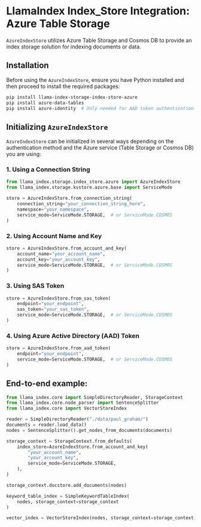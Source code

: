 # LlamaIndex Index_Store Integration: Azure Table Storage

`AzureIndexStore` utilizes Azure Table Storage and Cosmos DB to provide an index storage solution for indexing documents or data.

## Installation

Before using the `AzureIndexStore`, ensure you have Python installed and then proceed to install the required packages:

```bash
pip install llama-index-storage-index-store-azure
pip install azure-data-tables
pip install azure-identity  # Only needed for AAD token authentication
```

## Initializing `AzureIndexStore`

`AzureIndexStore` can be initialized in several ways depending on the authentication method and the Azure service (Table Storage or Cosmos DB) you are using:

### 1. Using a Connection String

```py
from llama_index.storage.index_store.azure import AzureIndexStore
from llama_index.storage.kvstore.azure.base import ServiceMode

store = AzureIndexStore.from_connection_string(
    connection_string="your_connection_string_here",
    namespace="your_namespace",
    service_mode=ServiceMode.STORAGE,  # or ServiceMode.COSMOS
)
```

### 2. Using Account Name and Key

```py
store = AzureIndexStore.from_account_and_key(
    account_name="your_account_name",
    account_key="your_account_key",
    service_mode=ServiceMode.STORAGE,  # or ServiceMode.COSMOS
)
```

### 3. Using SAS Token

```py
store = AzureIndexStore.from_sas_token(
    endpoint="your_endpoint",
    sas_token="your_sas_token",
    service_mode=ServiceMode.STORAGE,  # or ServiceMode.COSMOS
)
```

### 4. Using Azure Active Directory (AAD) Token

```py
store = AzureIndexStore.from_aad_token(
    endpoint="your_endpoint",
    service_mode=ServiceMode.STORAGE,  # or ServiceMode.COSMOS
)
```

## End-to-end example:

```py
from llama_index.core import SimpleDirectoryReader, StorageContext
from llama_index.core.node_parser import SentenceSplitter
from llama_index.core import VectorStoreIndex

reader = SimpleDirectoryReader("./data/paul_graham/")
documents = reader.load_data()
nodes = SentenceSplitter().get_nodes_from_documents(documents)

storage_context = StorageContext.from_defaults(
    index_store=AzureIndexStore.from_account_and_key(
        "your_account_name",
        "your_account_key",
        service_mode=ServiceMode.STORAGE,
    ),
)

storage_context.docstore.add_documents(nodes)

keyword_table_index = SimpleKeywordTableIndex(
    nodes, storage_context=storage_context
)

vector_index = VectorStoreIndex(nodes, storage_context=storage_context)
```
